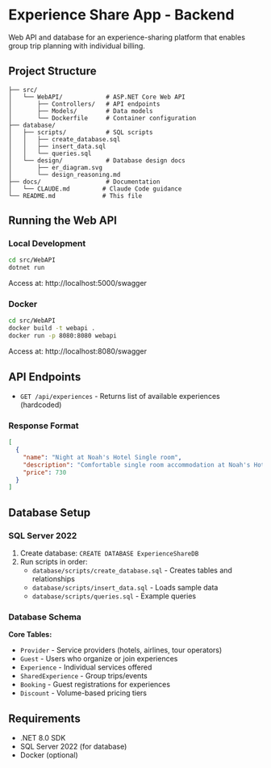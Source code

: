 # Experience Share App - Backend

Web API and database for an experience-sharing platform that enables group trip planning with individual billing.

## Project Structure

```
├── src/
│   └── WebAPI/            # ASP.NET Core Web API
│       ├── Controllers/   # API endpoints
│       ├── Models/        # Data models
│       └── Dockerfile     # Container configuration
├── database/
│   ├── scripts/           # SQL scripts
│   │   ├── create_database.sql
│   │   ├── insert_data.sql
│   │   └── queries.sql
│   └── design/            # Database design docs
│       ├── er_diagram.svg
│       └── design_reasoning.md
├── docs/                  # Documentation
│   └── CLAUDE.md         # Claude Code guidance
└── README.md             # This file
```

## Running the Web API

### Local Development
```bash
cd src/WebAPI
dotnet run
```
Access at: http://localhost:5000/swagger

### Docker
```bash
cd src/WebAPI
docker build -t webapi .
docker run -p 8080:8080 webapi
```
Access at: http://localhost:8080/swagger

## API Endpoints

- `GET /api/experiences` - Returns list of available experiences (hardcoded)

### Response Format
```json
[
  {
    "name": "Night at Noah's Hotel Single room",
    "description": "Comfortable single room accommodation at Noah's Hotel",
    "price": 730
  }
]
```

## Database Setup

### SQL Server 2022
1. Create database: `CREATE DATABASE ExperienceShareDB`
2. Run scripts in order:
   - `database/scripts/create_database.sql` - Creates tables and relationships
   - `database/scripts/insert_data.sql` - Loads sample data
   - `database/scripts/queries.sql` - Example queries

### Database Schema

**Core Tables:**
- `Provider` - Service providers (hotels, airlines, tour operators)
- `Guest` - Users who organize or join experiences
- `Experience` - Individual services offered
- `SharedExperience` - Group trips/events
- `Booking` - Guest registrations for experiences
- `Discount` - Volume-based pricing tiers

## Requirements

- .NET 8.0 SDK
- SQL Server 2022 (for database)
- Docker (optional)